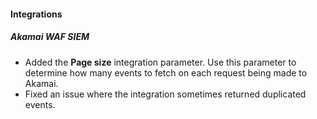 
#### Integrations

##### Akamai WAF SIEM

- Added the **Page size** integration parameter. Use this parameter to determine how many events to fetch on each request being made to Akamai.
- Fixed an issue where the integration sometimes returned duplicated events.
